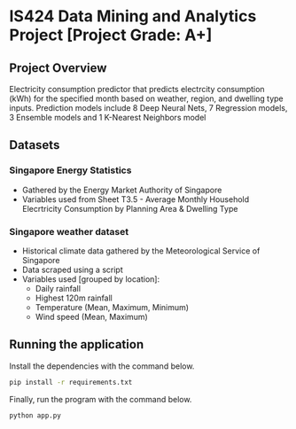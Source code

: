 # IS424 Data Mining and Analytics Project [Project Grade: A+]
## Project Overview
Electricity consumption predictor that predicts electrcity consumption (kWh) for the specified month based on weather, region, and dwelling type inputs. Prediction models include 8 Deep Neural Nets, 7 Regression models, 3 Ensemble models and 1 K-Nearest Neighbors model
## Datasets
### Singapore Energy Statistics
* Gathered by the Energy Market Authority of Singapore
* Variables used from Sheet T3.5 - Average Monthly Household Elecrtricity Consumption by Planning Area & Dwelling Type
### Singapore weather dataset
* Historical climate data gathered by the Meteorological Service of Singapore
* Data scraped using a script
* Variables used [grouped by location]:
  * Daily rainfall
  * Highest 120m rainfall
  * Temperature (Mean, Maximum, Minimum)
  * Wind speed (Mean, Maximum)
## Running the application
Install the dependencies with the command below.
```bash
pip install -r requirements.txt
```
Finally, run the program with the command below.
```bash
python app.py 
